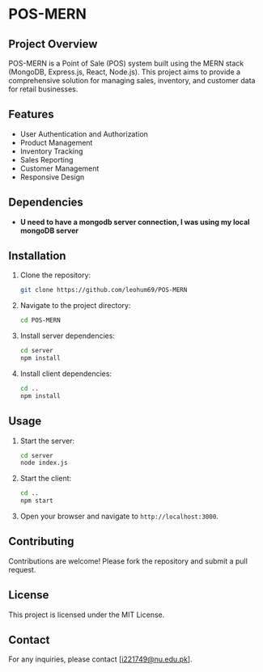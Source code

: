 # POS-MERN

## Project Overview

POS-MERN is a Point of Sale (POS) system built using the MERN stack (MongoDB, Express.js, React, Node.js). This project aims to provide a comprehensive solution for managing sales, inventory, and customer data for retail businesses.

## Features

- User Authentication and Authorization
- Product Management
- Inventory Tracking
- Sales Reporting
- Customer Management
- Responsive Design

## Dependencies
- **U need to have a mongodb server connection, I was using my local mongoDB server**


## Installation

1. Clone the repository:
    ```bash
    git clone https://github.com/leohum69/POS-MERN
    ```
2. Navigate to the project directory:
    ```bash
    cd POS-MERN
    ```
3. Install server dependencies:
    ```bash
    cd server
    npm install
    ```
4. Install client dependencies:
    ```bash
    cd ..
    npm install
    ```

## Usage

1. Start the server:
    ```bash
    cd server
    node index.js
    ```
2. Start the client:
    ```bash
    cd ..
    npm start
    ```
3. Open your browser and navigate to `http://localhost:3000`.

## Contributing

Contributions are welcome! Please fork the repository and submit a pull request.

## License

This project is licensed under the MIT License.

## Contact

For any inquiries, please contact [i221749@nu.edu.pk].
